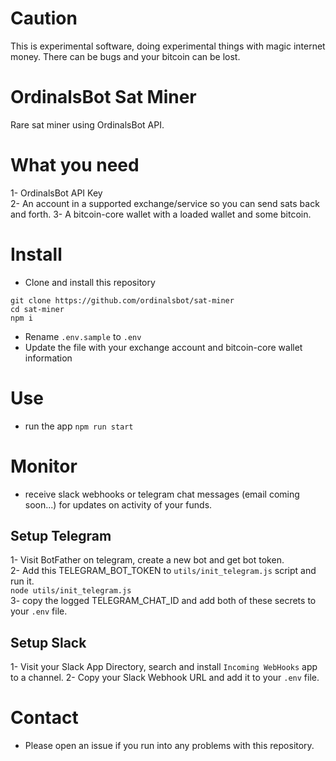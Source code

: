 # Caution
This is experimental software, doing experimental things with magic internet money. There can be bugs and your bitcoin can be lost.

# OrdinalsBot Sat Miner
Rare sat miner using OrdinalsBot API.

# What you need
1- OrdinalsBot API Key  
2- An account in a supported exchange/service so you can send sats back and forth.
3- A bitcoin-core wallet with a loaded wallet and some bitcoin.

# Install
* Clone and install this repository
```
git clone https://github.com/ordinalsbot/sat-miner
cd sat-miner
npm i
```
* Rename `.env.sample` to `.env`
* Update the file with your exchange account and bitcoin-core wallet information

# Use
* run the app
`npm run start`  

# Monitor
* receive slack webhooks or telegram chat messages (email coming soon...) for updates on activity of your funds.

## Setup Telegram
1- Visit BotFather on telegram, create a new bot and get bot token.  
2- Add this TELEGRAM_BOT_TOKEN to `utils/init_telegram.js` script and run it.  
`node utils/init_telegram.js`  
3- copy the logged TELEGRAM_CHAT_ID and add both of these secrets to your `.env` file.

## Setup Slack
1- Visit your Slack App Directory, search and install `Incoming WebHooks` app to a channel.
2- Copy your Slack Webhook URL and add it to your `.env` file. 

# Contact
* Please open an issue if you run into any problems with this repository.
